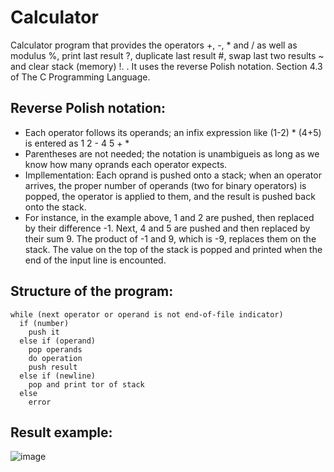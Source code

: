 # Calculator
Calculator program that provides the operators +, -, * and / as well as modulus %, print last result ?, duplicate last result #, swap last two results ~ and clear stack (memory) !. . It uses the reverse Polish notation. Section 4.3 of The C Programming Language. 

## Reverse Polish notation:
- Each operator follows its operands; an infix expression like (1-2) * (4+5) is entered as 1 2 - 4 5 + *
- Parentheses are not needed; the notation is unambigueis as long as we know how many oprands each operator expects.
- Impllementation: Each oprand is pushed onto a stack; when an operator arrives, the proper number of operands (two for binary operators) is popped, the operator is applied to them, and the result is pushed back onto the stack.
- For instance, in the example above, 1 and 2 are pushed, then replaced by their difference -1. Next, 4 and 5 are pushed and then replaced by their sum 9. The product of -1 and 9, which is -9, replaces them on the stack. The value on the top of the stack is popped and printed when the end of the input line is encounted.

## Structure of the program:
```
while (next operator or operand is not end-of-file indicator)
  if (number)
    push it
  else if (operand)
    pop operands
    do operation
    push result
  else if (newline)
    pop and print tor of stack
  else
    error
```
## Result example:
![image](https://user-images.githubusercontent.com/92950538/177803444-2e7c0df5-5bd5-4e71-96fe-e8d0c603ade9.png)



